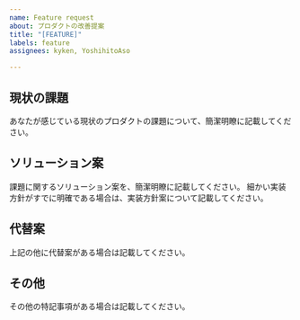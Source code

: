 ```yaml
---
name: Feature request
about: プロダクトの改善提案
title: "[FEATURE]"
labels: feature
assignees: kyken, YoshihitoAso

---
```


## 現状の課題
あなたが感じている現状のプロダクトの課題について、簡潔明瞭に記載してください。

## ソリューション案
課題に関するソリューション案を、簡潔明瞭に記載してください。
細かい実装方針がすでに明確である場合は、実装方針案について記載してください。

## 代替案
上記の他に代替案がある場合は記載してください。

## その他
その他の特記事項がある場合は記載してください。
